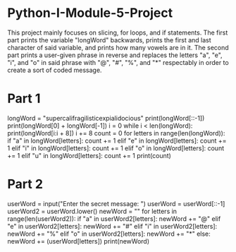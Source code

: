 # Python-I-Module-5-Project
This project mainly focuses on slicing, for loops, and if statements. The first part prints the variable "longWord" backwards, prints the first and last character of said variable, and prints how many vowels are in it. The second part prints a user-given phrase in reverse and replaces the letters "a", "e", "i", and "o" in said phrase with "@", "#", "%", and "*" respectably in order to create a sort of coded message.

# Part 1
longWord = "supercalifragilisticexpialidocious"
print(longWord[::-1])
print(longWord[0] + longWord[-1])
i = 0
while i < len(longWord):
    print(longWord[i:i + 8])
    i += 8
count = 0
for letters in range(len(longWord)):
    if "a" in longWord[letters]:
        count += 1
    elif "e" in longWord[letters]:
        count += 1
    elif "i" in longWord[letters]:
        count += 1
    elif "o" in longWord[letters]:
        count += 1
    elif "u" in longWord[letters]:
        count += 1
print(count)

# Part 2
userWord = input("Enter the secret message: ")
userWord = userWord[::-1]
userWord2 = userWord.lower()
newWord = ""
for letters in range(len(userWord2)):
    if "a" in userWord2[letters]:
        newWord += "@"
    elif "e" in userWord2[letters]:
        newWord += "#"
    elif "i" in userWord2[letters]:
        newWord += "%"
    elif "o" in userWord2[letters]:
        newWord += "*"
    else:
        newWord += (userWord[letters])
print(newWord)
